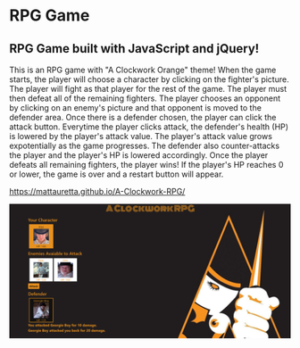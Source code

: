 # RPG Game

## RPG Game built with JavaScript and jQuery!

This is an RPG game with "A Clockwork Orange" theme! When the game starts, the player will choose a character by clicking on the fighter's picture. The player will fight as that player for the rest of the game.
The player must then defeat all of the remaining fighters.
The player chooses an opponent by clicking on an enemy's picture and that opponent is moved to the defender area.
Once there is a defender chosen, the player can click the attack button.
Everytime the player clicks attack, the defender's health (HP) is lowered by the player's attack value. The player's attack value grows expotentially as the game progresses. The defender also counter-attacks the player and the player's HP is lowered accordingly.
Once the player defeats all remaining fighters, the player wins!
If the player's HP reaches 0 or lower, the game is over and a restart button will appear.

https://mattauretta.github.io/A-Clockwork-RPG/

![Screenshot of Game](assets/images/screenshot.png)
